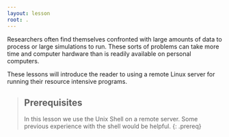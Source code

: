 ```yaml
---
layout: lesson
root: .
---
```

Researchers often find themselves confronted with large amounts of data to process or large simulations to run.  These sorts of problems can take more time and computer hardware than is readily available on personal computers.

These lessons will introduce the reader to using a remote Linux server for running their resource intensive programs.

> ## Prerequisites
>
> In this lesson we use the Unix Shell on a remote server.  Some previous experience with the shell would be helpful.
{: .prereq}
